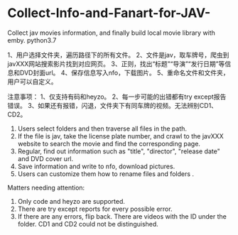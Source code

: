 # Collect-Info-and-Fanart-for-JAV-
Collect jav movies information, and finally build local movie library with emby.
python3.7

1、用户选择文件夹，遍历路径下的所有文件。
2、文件是jav，取车牌号，爬虫到javXXX网站搜索影片找到对应网页。
3、正则，找出“标题”“导演”“发行日期”等信息和DVD封面url。
4、保存信息写入nfo，下载图片。
5、重命名文件和文件夹，用户可以自定义。

注意事项：
        1、仅支持有码和heyzo。
        2、每一步可能的出错都有try except报告错误。
        3、如果还有报错，闪退，文件夹下有同车牌的视频。无法辨别CD1、CD2。
        
1. Users select folders and then traverse all files in the path.
2. If the file is jav, take the license plate number, and crawl to the javXXX website to search the movie and find the corresponding page.
3. Regular, find out information such as "title", "director", "release date" and DVD cover url.
4. Save information and write to nfo, download pictures.
5. Users can customize them how to rename files and folders .


Matters needing attention:
  1. Only code and heyzo are supported.
  2. There are try except reports for every possible error.
  3. If there are any errors, flip back. There are videos with the ID under the folder. CD1 and CD2 could not be distinguished.
